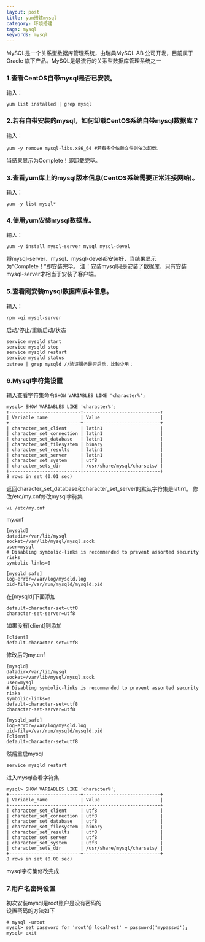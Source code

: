 ```yaml
---
layout: post
title: yum搭建mysql
category: 环境搭建
tags: mysql
keywords: mysql
---
```


MySQL是一个关系型数据库管理系统，由瑞典MySQL AB 公司开发，目前属于 Oracle 旗下产品。MySQL是最流行的关系型数据库管理系统之一

### 1.查看CentOS自带mysql是否已安装。
输入：
```
yum list installed | grep mysql
```
### 2.若有自带安装的mysql，如何卸载CentOS系统自带mysql数据库？
输入：
```
yum -y remove mysql-libs.x86_64 #若有多个依赖文件则依次卸载。
```
当结果显示为Complete！即卸载完毕。
### 3.查看yum库上的mysql版本信息(CentOS系统需要正常连接网络)。
输入：
```
yum -y list mysql*
```
### 4.使用yum安装mysql数据库。
输入：
```
yum -y install mysql-server mysql mysql-devel 
```
将mysql-server、mysql、mysql-devel都安装好，当结果显示为“Complete！”即安装完毕。
注：安装mysql只是安装了数据库，只有安装mysql-server才相当于安装了客户端。
### 5.查看刚安装mysql数据库版本信息。
输入：
```
rpm -qi mysql-server
```

启动/停止/重新启动/状态
```
service mysqld start
service mysqld stop
service mysqld restart
service mysqld status
pstree | grep mysqld //验证服务是否启动，比较少用；
```
### 6.Mysql字符集设置
输入查看字符集命令`SHOW VARIABLES LIKE 'character%';`
```
mysql> SHOW VARIABLES LIKE 'character%';
+--------------------------+----------------------------+
| Variable_name            | Value                      |
+--------------------------+----------------------------+
| character_set_client     | latin1                     |
| character_set_connection | latin1                     |
| character_set_database   | latin1                     |
| character_set_filesystem | binary                     |
| character_set_results    | latin1                     |
| character_set_server     | latin1                     |
| character_set_system     | utf8                       |
| character_sets_dir       | /usr/share/mysql/charsets/ |
+--------------------------+----------------------------+
8 rows in set (0.01 sec)
```
返回character_set_database和character_set_server的默认字符集是latin1。
修改/etc/my.cnf修改mysql字符集
```
vi /etc/my.cnf
```
my.cnf
```
[mysqld]
datadir=/var/lib/mysql
socket=/var/lib/mysql/mysql.sock
user=mysql
# Disabling symbolic-links is recommended to prevent assorted security risks
symbolic-links=0

[mysqld_safe]
log-error=/var/log/mysqld.log
pid-file=/var/run/mysqld/mysqld.pid

```
在[mysqld]下面添加
```
default-character-set=utf8
character-set-server=utf8
```
如果没有[client]则添加
```
[client]
default-character-set=utf8
```
修改后的my.cnf
```
[mysqld]
datadir=/var/lib/mysql
socket=/var/lib/mysql/mysql.sock
user=mysql
# Disabling symbolic-links is recommended to prevent assorted security risks
symbolic-links=0
default-character-set=utf8
character-set-server=utf8

[mysqld_safe]
log-error=/var/log/mysqld.log
pid-file=/var/run/mysqld/mysqld.pid
[client]
default-character-set=utf8
```
然后重启mysql
```
service mysqld restart
```
进入mysql查看字符集
```
mysql> SHOW VARIABLES LIKE 'character%';
+--------------------------+----------------------------+
| Variable_name            | Value                      |
+--------------------------+----------------------------+
| character_set_client     | utf8                       |
| character_set_connection | utf8                       |
| character_set_database   | utf8                       |
| character_set_filesystem | binary                     |
| character_set_results    | utf8                       |
| character_set_server     | utf8                       |
| character_set_system     | utf8                       |
| character_sets_dir       | /usr/share/mysql/charsets/ |
+--------------------------+----------------------------+
8 rows in set (0.00 sec)

```
mysql字符集修改完成

### 7.用户名密码设置
初次安装mysql是root账户是没有密码的  
设置密码的方法如下
```
# mysql -uroot
mysql> set password for 'root'@'localhost' = password('mypasswd');
mysql> exit
```
